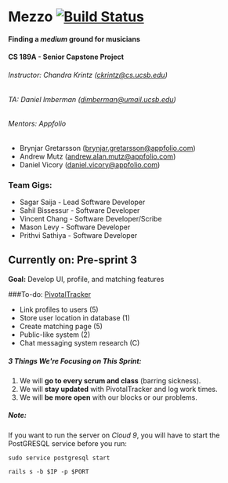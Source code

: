 # Mezzo [![Build Status](https://magnum.travis-ci.com/sagarsaija/INTERNAL-CS189A.svg?token=pQvxcmrbHMs3QsSaUN6U&branch=master)](https://magnum.travis-ci.com/sagarsaija/INTERNAL-CS189A)
#### Finding a _medium_ ground for musicians
#### CS 189A - Senior Capstone Project
###### Instructor: Chandra Krintz (ckrintz@cs.ucsb.edu)
###### TA: Daniel Imberman (dimberman@umail.ucsb.edu)
###### Mentors: *Appfolio* 
- Brynjar Gretarsson (brynjar.gretarsson@appfolio.com)
- Andrew Mutz (andrew.alan.mutz@appfolio.com)
- Daniel Vicory (daniel.vicory@appfolio.com)

### Team Gigs:
- Sagar Saija - Lead Software Developer
- Sahil Bissessur - Software Developer
- Vincent Chang - Software Developer/Scribe
- Mason Levy - Software Developer
- Prithvi Sathiya - Software Developer

## Currently on: Pre-sprint 3
**Goal:** Develop UI, profile, and matching features

###To-do: [PivotalTracker](https://www.pivotaltracker.com/n/projects/1440674)
* Link profiles to users (5)
* Store user location in database (1)
* Create matching page (5)
* Public-like system (2)
* Chat messaging system research (C)

##### 3 Things We're Focusing on This Sprint:
1. We will **go to every scrum and class** (barring sickness).
2. We will **stay updated** with PivotalTracker and log work times.
3. We will **be more open** with our blocks or our problems.


##### Note:
If you want to run the server on *Cloud 9*, you will have to start the PostGRESQL service before you run:

``` sudo service postgresql start ```

``` rails s -b $IP -p $PORT ```

